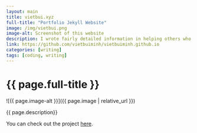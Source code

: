 ```yaml
---
layout: main
title: vietbui.xyz
full-title: "Portfolio Jekyll Website"
image: /img/vietbui.png
image-alt: Screenshot of this website
description: I wrote fairly detailed information in helping others who are interested in improving their website structure and organization on my Github repo
link: https://github.com/vietbuiminh/vietbuiminh.github.io
categories: [writing]
tags: [coding, writing]
---
```


# {{ page.full-title }}

![{{ page.image-alt }}]({{ page.image | relative_url }})

{{ page.description}}

You can check out the project <a class="link hover-underline-animation" href="{{ page.link }}" target="_blank">here</a>.

<script src="https://gist.github.com/vietbuiminh/81416c1cce5930b06bcddbe76d4fa8f3.js"></script>
